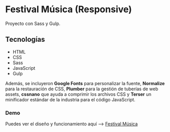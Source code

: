 # Festival Música (Responsive)
Proyecto con Sass y Gulp.

## Tecnologías
- HTML
- CSS
- Sass
- JavaScript
- Gulp

Además, se incluyeron **Google Fonts** para personalizar la fuente, **Normalize** para la restauración de CSS, **Plumber** para la gestión de tuberías de web assets, **cssnano** que ayuda a comprimir los archivos CSS y **Terser** un minificador estándar de la industria para el código JavaScript.

### Demo
Puedes ver el diseño y funcionamiento aquí --> [Festival Música](https://rock-and-edm-festival-puebla.netlify.app/)
